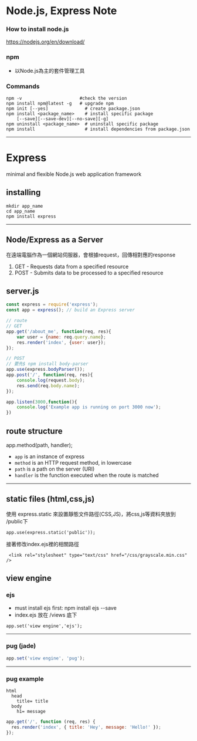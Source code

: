 
# **Node.js, Express Note**

### How to install node.js 
https://nodejs.org/en/download/

### npm
- 以Node.js為主的套件管理工具

### Commands 
```
npm -v                      #check the version
npm install npm@latest -g   # upgrade npm
npm init [--yes]              # create package.json
npm install <package_name>    # install specific package
    [--save][--save-dev][--no-save][-g]
npm uninstall <package_name>  # uninstall specific package
npm install                   # install dependencies from package.json
```

---
# Express
minimal and flexible Node.js web application framework

## installing
```
mkdir app_name
cd app_name
npm install express
```
---
## Node/Express as a Server
在遠端電腦作為一個網站伺服器，會根據request，回傳相對應的response

1. GET - Requests data from a specified resource
2. POST - Submits data to be processed to a specified resource


## server.js
```javascript
const express = require('express');
const app = express(); // build an Express server

// route
// GET
app.get('/about_me', function(req, res){
    var user = {name: req.query.name};
    res.render('index', {user: user});
});

// POST
// 要先$ npm install body-parser
app.use(express.bodyParser()); 
app.post('/', function(req, res){
    console.log(request.body);
    res.send(req.body.name);
});

app.listen(3000,function(){
	console.log('Example app is running on port 3000 now');
})
```

## route structure

app.method(path, handler);

* `app` is an instance of express
* `method` is an HTTP request method, in lowercase
* `path` is a path on the server (URI)
* `handler` is the function executed when the route is matched

----

## static files (html,css,js)

使用 express.static 來設置靜態文件路徑(CSS,JS)，將css,js等資料夾放到 /public下
```
app.use(express.static('public'));
```
接著修改index.ejs裡的相關路徑
```
 <link rel="stylesheet" type="text/css" href="/css/grayscale.min.css" />
```


## view engine
### ejs
- must install ejs first: npm install ejs --save
- index.ejs 放在 /views 底下 
```javescript
app.set('view engine','ejs'); 
```
---
### pug (jade)

``` javascript
app.set('view engine', 'pug');
```

----

### pug example

```
html
  head
    title= title
  body
    h1= message
```

``` javascript
app.get('/', function (req, res) {
  res.render('index', { title: 'Hey', message: 'Hello!' });
});
```






